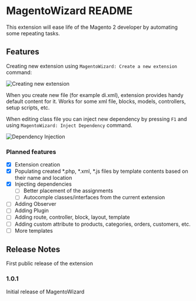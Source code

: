 # MagentoWizard README

This extension will ease life of the Magento 2 developer by automating some repeating tasks.

## Features

Creating new extension using `MagentoWizard: Create a new extension` command:

![Creating new extension](https://github.com/viperet/vscode-magento-wizard/raw/master/images/create_extension.gif)

When you create new file (for example di.xml), extension provides handy default content for it. Works for some xml file, blocks, models, controllers, setup scripts, etc.

When editing class file you can inject new dependency by pressing `F1` and using `MagentoWizard: Inject Dependency` command.

![Dependency Injection ](https://github.com/viperet/vscode-magento-wizard/raw/master/images/dependency-injection.gif)

### Planned features

- [x] Extension creation
- [x] Populating created *.php, *.xml, *.js files by template contents based on their name and location
- [x] Injecting dependencies
  - [ ] Better placement of the assignments
  - [ ] Autocomple classes/interfaces from the current extension
- [ ] Adding Observer
- [ ] Adding Plugin
- [ ] Adding route, controller, block, layout, template
- [ ] Adding custom attribute to products, categories, orders, customers, etc.
- [ ] More templates

## Release Notes

First public release of the extension

### 1.0.1

Initial release of MagentoWizard
